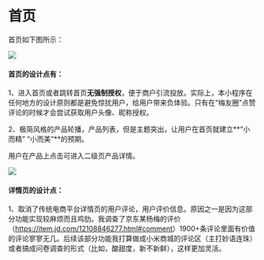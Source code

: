 # 首页

首页如下图所示：

![](C:\Users\Administrator\Pictures\temp\微信图片_20190618210621.jpg)



#### 首页的设计点有：

1、进入首页或者跳转首页**无强制授权**，便于商户引流投放。实际上，本小程序在任何地方的设计原则都是避免惊扰用户，给用户带来负体验。只有在“梅友圈”点赞评论的时候才会尝试获取用户头像、昵称授权。

2、极简风格的产品轮播，产品列表，但是主题突出，让用户在首页就建立**“小而精” “小而美”**的预期。



用户在产品上点击可进入二级页产品详情。

![](C:\Users\Administrator\Pictures\temp\微信图片_20190618211755.jpg)

#### 详情页的设计点：

1、取消了传统电商平台详情页的用户评论，用户评价信息。原因之一是因为这部分功能实现较麻烦而且鸡肋。我调查了京东某杨梅的评价（<https://item.jd.com/12108846277.html#comment>）1900+条评论里面有价值的评论寥寥无几。后续该部分功能我打算做成小米商城的评论区（主打妙语连珠）或者搞成问卷调查的形式（比如，酸甜度，新不新鲜），这样更加灵活。